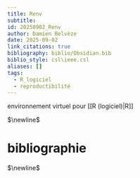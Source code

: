 ```yaml
---
title: Renv
subtitle:
id: 20250902_Renv
author: Damien Belvèze
date: 2025-09-02
link_citations: true
bibliography: biblio/Obsidian.bib
biblio_style: csl\ieee.csl
aliases: []
tags:
  - R_logiciel
  - reproductibilité
---
```

environnement virtuel pour [[R (logiciel)|R]]


$\newline$
# bibliographie
$\newline$






